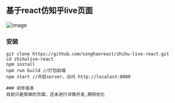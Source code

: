 ## 基于react仿知乎live页面

![image](https://raw.githubusercontent.com/songhaoreact/zhihu-live-react/63aa56a500c10043b6b226d67bc8970c3d60f4cc/screenshots/react%20spa1.png)
### 安装

```
git clone https://github.com/songhaoreact/zhihu-live-react.git
cd zhihulive-react
npm install
npm run build //打包前端
npm start //开启server，访问 http://localost:8080

### 初步版本
目前只是简单的页面，还未进行详情开发,期待优化
